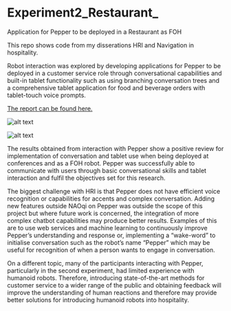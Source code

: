 # Experiment2_Restaurant_
Application for Pepper to be deployed in a Restaurant as FOH

This repo shows code from my disserations HRI and Navigation in hospitality.

Robot interaction was explored by developing applications for Pepper to be deployed in a customer service role through conversational capabilities and built-in tablet functionality such as using branching conversation trees and a comprehensive tablet application for food and beverage orders with tablet-touch voice prompts.

[The report can be found here.](https://www.researchgate.net/publication/341508891_Human-Robot_Interaction_and_Navigation_in_Hospitality)

![alt text](https://github.com/georgiablanco/Experiment2_Restaurant_/blob/master/P1055014.jpg)

![alt text](https://github.com/georgiablanco/Experiment2_Restaurant_/blob/master/file2.jpeg)

The results obtained from interaction with Pepper show a positive review for implementation of conversation
and tablet use when being deployed at conferences and as a FOH robot. Pepper was successfully able to
communicate with users through basic conversational skills and tablet interaction and fulfil the objectives set
for this research.

The biggest challenge with HRI is that Pepper does not have efficient voice recognition or capabilities for
accents and complex conversation. Adding new features outside NAOqi on Pepper was outside the scope of
this project but where future work is concerned, the integration of more complex chatbot capabilities may
produce better results. Examples of this are to use web services and machine learning to continuously improve
Pepper’s understanding and response or, implementing a “wake-word” to initialise conversation such as the
robot’s name “Pepper” which may be useful for recognition of when a person wants to engage in
conversation.

On a different topic, many of the participants interacting with Pepper, particularly in the second experiment,
had limited experience with humanoid robots. Therefore, introducing state-of-the-art methods for customer
service to a wider range of the public and obtaining feedback will improve the understanding of human
reactions and therefore may provide better solutions for introducing humanoid robots into hospitality.
